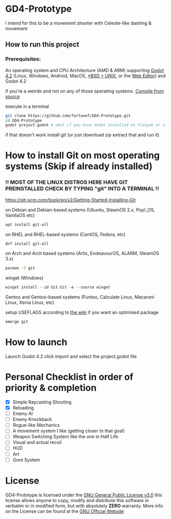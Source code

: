 # GD4-Prototype
I intend for this to be a movement shooter with Celeste-like dashing & movement

## How to run this project
### Prerequisites:
An operating system and CPU Architecture (AMD & ARM) supporting [Godot 4.2](https://github.com/godotengine/godot/releases/tag/4.2-stable)  (Linux, Windows, Android, MacOS, [*BSD + UNIX](https://docs.godotengine.org/en/latest/contributing/development/compiling/compiling_for_linuxbsd.html), or the [Web Editor](https://editor.godotengine.org/releases/4.2.stable/)) and Godot 4.2

if you're a weirdo and not on any of those operating systems. [Compile from source](https://docs.godotengine.org/en/latest/contributing/development/compiling/index.html)

execute in a terminal  
``` sh
git clone https://github.com/fortunef/GD4-Prototype.git
cd GD4-Prototype
godot project.godot # omit if you have Godot installed on flatpak or steam
```

if that doesn't work install git (or just download zip extract that and run it)

# How to install Git on most operating systems (Skip if already installed)

### !! MOST OF THE LINUX DISTROS HERE HAVE GIT PREINSTALLED CHECK BY TYPING "git" INTO A TERMINAL !!

https://git-scm.com/book/en/v2/Getting-Started-Installing-Git

on Debian and Debian-based systems (Ubuntu, SteamOS 2.x, Pop!_OS, VanillaOS etc)
``` sh
apt install git-all
```
on RHEL and RHEL-based systems (CentOS, Fedora, etc)
``` sh
dnf install git-all
```
on Arch and Arch based systems (Artix, EndeavourOS, ALARM, SteamOS 3.x)
``` sh 
pacman -S git
```
winget (Windows)
``` powershell
winget install --id Git.Git -e --source winget
```
Gentoo and Gentoo-based systems (Funtoo, Calculate Linux, Macaroni Linux, Xenia Linux, etc)

setup USEFLAGS according to [the wiki](https://wiki.gentoo.org/wiki/Git) if you want an optimised package
``` sh
emerge git
```

# How to launch

Launch Godot 4.2 click import and select the project.godot file

# Personal Checklist in order of priority & completion
- [x] Simple Raycasting Shooting
- [x] Reloading
- [ ] Enemy AI
- [ ] Enemy Knockback
- [ ] Rogue-like Mechanics
- [ ] A movement system I like (getting closer to that goal)
- [ ] Weapon Switching System like the one in Half Life
- [ ] Visual and actual recoil
- [ ] HUD
- [ ] Art
- [ ] Gore System

# License
GD4-Prototype is licensed under the [GNU General Public License v3.0](https://github.com/fortunef/GD4-Prototype/blob/main/LICENSE) this license allows anyone to copy, modify and distribute this software in verbatim or in modified form, but with absolutely **ZERO** warranty. More info on the License can be found at the [GNU Official Website](https://www.gnu.org/licenses/gpl-3.0.en.html)
